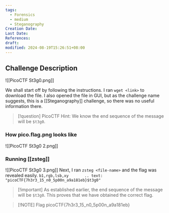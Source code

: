 ```yaml
---
tags:
  - Forensics
  - medium
  - Steganography
Creation Date: 
Last Date: 
References: 
draft: 
modified: 2024-08-19T15:26:51+08:00
---
```

## Challenge Description
![[PicoCTF St3g0.png]]

We shall start off by following the instructions. I ran `wget <link>` to download the file. I also opened the file in GUI, but as the challenge name suggests, this is a [[Steganography]] challenge, so there was no useful information there. 

>[!question]  PicoCTF Hint: We know the end sequence of the message will be `$t3g0`.

### How pico.flag.png looks like

![[PicoCTF St3g0 2.png]]

### Running [[zsteg]]
![[PicoCTF St3g0 3.png]]
Next, I ran `zsteg <file-name>` and the flag was revealed easily. 
`b1,rgb,lsb,xy       .. text: "picoCTF{7h3r3_15_n0_5p00n_a9a181eb}$t3g0"
`
>[!important] As established earlier, the end sequence of the message will be `$t3g0`. This proves that we have obtained the correct flag. 

> [!NOTE] Flag
>picoCTF{7h3r3_15_n0_5p00n_a9a181eb}
